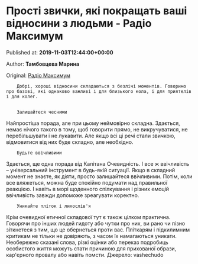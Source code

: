 
# Прості звички, які покращать ваші відносини з людьми - Радіо Максимум

Published at: **2019-11-03T12:44:00+00:00**

Author: **Тамбовцева Марина**

Original: [Радіо Максимум](https://maximum.fm/prosti-zvichki-yaki-pokrashchat-vashi-vidnosini-z-lyudmi-_n168980)


        Добрі, хороші відносини складаються з безлічі моментів. Говоримо про базові, які однаково важливі і для близького кола, і для приятелів і для колег.
      

        Залишайтеся чесними
      
Найпростіша порада, але при цьому неймовірно складна. Здається, немає нічого такого в тому, щоб говорити прямо, не викручуватися, не перебільшувати і не лукавити. Але якщо всі ці речі стали звичкою, відмовитися від них буде складно, але необхідно.

        Будьте ввічливими
      
Здається, ще одна порада від Капітана Очевидність. І все ж ввічливість – універсальний інструмент в будь-якій ситуації. Якщо в складний момент не знаєте, як діяти, просто залишайтеся ввічливими. Потім, коли все вляжеться, можна буде спокійно подумати над правильної реакцією. І навіть в морі щоденного спілкування і різних емоцій ввічливість завжди допоможе зреагувати коректно.

        Уникайте пліток і лихослів'я
      
Крім очевидної етичної складової тут є також цілком практична. Говорячи про інших людей гидоту або чутки про них, ви рано чи пізно зіткнетеся з тим, що це обернеться проти вас. Пліткарям і підкилимним критикам не тільки не довіряють, з часом їх намагаються уникати. Необережно сказані слова, різкі оцінки або переказ подробиць особистого життя можуть стати причиною для прихованої образи, кар'єрного провалу або навіть помсти.
Джерело: vashechudo
